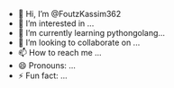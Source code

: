 - 👋 Hi, I’m @FoutzKassim362
- 👀 I’m interested in ...
- 🌱 I’m currently learning pythongolang...
- 💞️ I’m looking to collaborate on ...
- 📫 How to reach me ...
- 😄 Pronouns: ...
- ⚡ Fun fact: ...

<!---
FoutzKassim362/FoutzKassim362 is a ✨ special ✨ repository because its `README.md` (this file) appears on your GitHub profile.
You can click the Preview link to take a look at your changes.
--->
